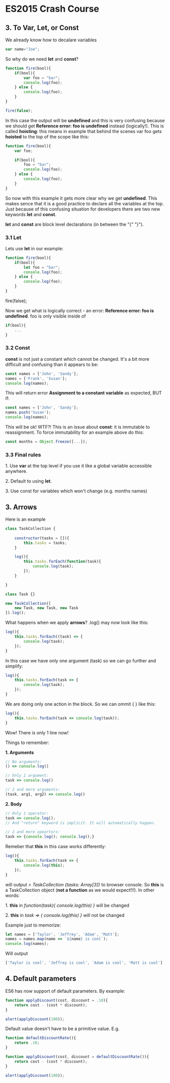 # ES2015 Crash Course

## 3. To Var, Let, or Const

We already know how to decalare variables

```js
var name="Joe";
```

So why do we need **let** and **const**?

```js
function fire(bool){
	if(bool){
		var foo = "bar";
		console.log(foo);
	} else {
		console.log(foo);
	}
}

fire(false);
```

In this case the output will be **undefined** and this is very confusing because we should get **Reference error: foo is undefined** instead (logically!). This is called **hoisting**: this means in example that behind the scenes var foo gets **hoisted** to the top of the scope like this:

```js
function fire(bool){
	var foo; 

	if(bool){
		foo = "bar";
		console.log(foo);
	} else {
		console.log(foo);
	}
}
```

So now with this example it gets more clear why we get **undefined**. This makes sence that it is a good practice to declare all the variables at the top. Just because of this confusing situation for developers there are two new keywords **let** and **const**.

**let** and **const** are block level declarations (in between the "{" "}").

### 3.1 Let

Lets use **let** in our example:

```js
function fire(bool){
	if(bool){
		let foo = "bar";
		console.log(foo);
	} else {
		console.log(foo);
	}
}
```

fire(false);

Now we get what is logically correct - an error: **Reference error: foo is undefined**. foo is only visible inside of 

```js
if(bool){
	...
}
```

### 3.2 Const

**const** is not just a constant which cannot be changed. It's a bit more difficult and confusing than it appears to be:

```js
const names = ['John', 'Sandy'];
names = ['Frank', 'Susan'];
console.log(names);
```	

This will return error **Assignment to a constant variable** as expected, BUT if:

```js
const names = ['John', 'Sandy'];
names.push('Susan');
console.log(names);
```

This will be ok! WTF?! This is an issue about **const**: it is immutable to reassignment. To force immutability for an example above do this:

```js
const months = Object.freeze([...]);
```

### 3.3 Final rules

1\. Use **var** at the top level if you use it like a global variable accessible anywhere.

2\. Default to using **let**.

3\. Use const for variables which won't change (e.g. months names)



## 3. Arrows

Here is an example

```js	
class TaskCollection {
	
	constructor(tasks = []){
		this.tasks = tasks;
	}

	log(){
		this.tasks.forEach(function(task){
			console.log(task);
		});
	}

}

class Task {}

new TaskCollection([
	new Task, new Task, new Task
]).log();
```

What happens when we apply **arrows**? .log() may now look like this:

```js
log(){
	this.tasks.forEach((task) => {
		console.log(task);
	});
}
```

In this case we have only one argument (task) so we can go further and simplify:

```js
log(){
	this.tasks.forEach(task => {
		console.log(task);
	});
}	
```

We are doing only one action in the block. So we can ommit { } like this:

```js
log(){
	this.tasks.forEach(task => console.log(task));
}
```

Wow! There is only 1 line now!

Things to remember:

**1. Arguments**

```js
// No arguments:
() => console.log()

// Only 1 argument:
task => console.log()

// 2 and more arguments:
(task, arg1, arg2) => console.log()
```

**2. Body**

```js
// Only 1 operator:
task => console.log();
// And "return" keyword is implicit. It will automatically happen.

// 2 and more opeartors:
task => {console.log(); console.log();}
```

Remeber that **this** in this case works differently:

```js
log(){
	this.tasks.forEach(task => {
		console.log(this);
	});
}
```

will output *> TaskCollection {tasks: Array[3]}* to browser console. So **this** is a TaskCollection object (**not a function** as we would expect!!!). In other words:

1\. **this** in *function(task){ console.log(this) }* will be changed

2\. **this** in *task => { console.log(this) }* will not be changed 

Example just to memorize:

```js
let names = ['Taylor', 'Jeffrey', 'Adam', 'Matt'];
names = names.map(name => `${name} is cool`);
console.log(names);
```

Will output

```js
['Taylor is cool', 'Jeffrey is cool', 'Adam is cool', 'Matt is cool']
```



## 4. Default parameters

ES6 has now support of default parameters. By example:

```js
function applyDiscount(cost, discount = .10){
	return cost - (cost * discount);
}

alert(applyDiscount(100));
```

Default value doesn't have to be a primitive value. E.g.

```js
function defaultDiscountRate(){
	return .10;
}

function applyDiscount(cost, discount = defaultDiscountRate()){
	return cost - (cost * discount);
}

alert(applyDiscount(100));
```
